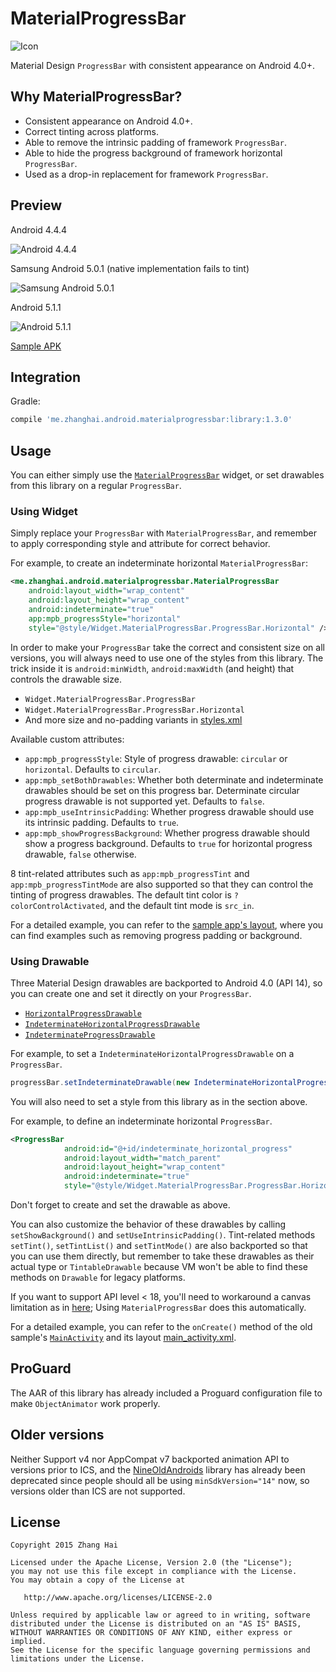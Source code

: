 # MaterialProgressBar

![Icon](sample/src/main/launcher_icon-web.png)

Material Design `ProgressBar` with consistent appearance on Android 4.0+.

## Why MaterialProgressBar?

- Consistent appearance on Android 4.0+.
- Correct tinting across platforms.
- Able to remove the intrinsic padding of framework `ProgressBar`.
- Able to hide the progress background of framework horizontal `ProgressBar`.
- Used as a drop-in replacement for framework `ProgressBar`.

## Preview

Android 4.4.4

![Android 4.4.4](screenshot/android_4_4_4.png)

Samsung Android 5.0.1 (native implementation fails to tint)

![Samsung Android 5.0.1](screenshot/android_5_0_1_samsung.png)

Android 5.1.1

![Android 5.1.1](screenshot/android_5_1_1.png)

[Sample APK](//github.com/DreaminginCodeZH/MaterialProgressBar/releases/download/v1.3.0/sample-release.apk)

## Integration

Gradle:

```gradle
compile 'me.zhanghai.android.materialprogressbar:library:1.3.0'
```

## Usage

You can either simply use the [`MaterialProgressBar`](library/src/main/java/me/zhanghai/android/materialprogressbar/MaterialProgressBar.java) widget, or set drawables from this library on a regular `ProgressBar`.

### Using Widget

Simply replace your `ProgressBar` with `MaterialProgressBar`, and remember to apply corresponding style and attribute for correct behavior.

For example, to create an indeterminate horizontal `MaterialProgressBar`:

```xml
<me.zhanghai.android.materialprogressbar.MaterialProgressBar
    android:layout_width="wrap_content"
    android:layout_height="wrap_content"
    android:indeterminate="true"
    app:mpb_progressStyle="horizontal"
    style="@style/Widget.MaterialProgressBar.ProgressBar.Horizontal" />
```

In order to make your `ProgressBar` take the correct and consistent size on all versions, you will always need to use one of the styles from this library. The trick inside it is `android:minWidth`, `android:maxWidth` (and height) that controls the drawable size.

- `Widget.MaterialProgressBar.ProgressBar`
- `Widget.MaterialProgressBar.ProgressBar.Horizontal`
- And more size and no-padding variants in [styles.xml](library/src/main/res/values/styles.xml)

Available custom attributes:

- `app:mpb_progressStyle`: Style of progress drawable: `circular` or `horizontal`. Defaults to `circular`.
- `app:mpb_setBothDrawables`: Whether both determinate and indeterminate drawables should be set on this progress bar. Determinate circular progress drawable is not supported yet. Defaults to `false`.
- `app:mpb_useIntrinsicPadding`: Whether progress drawable should use its intrinsic padding. Defaults to `true`.
- `app:mpb_showProgressBackground`: Whether progress drawable should show a progress background. Defaults to `true` for horizontal progress drawable, `false` otherwise.

8 tint-related attributes such as `app:mpb_progressTint` and `app:mpb_progressTintMode` are also supported so that they can control the tinting of progress drawables. The default tint color is `?colorControlActivated`, and the default tint mode is `src_in`.

For a detailed example, you can refer to the [sample app's layout](//github.com/DreaminginCodeZH/MaterialProgressBar/blob/master/sample/src/main/res/layout/main_activity.xml), where you can find examples such as removing progress padding or background.

### Using Drawable

Three Material Design drawables are backported to Android 4.0 (API 14), so you can create one and set it directly on your `ProgressBar`.

- [`HorizontalProgressDrawable`](library/src/main/java/me/zhanghai/android/materialprogressbar/HorizontalProgressDrawable.java)
- [`IndeterminateHorizontalProgressDrawable`](library/src/main/java/me/zhanghai/android/materialprogressbar/IndeterminateHorizontalProgressDrawable.java)
- [`IndeterminateProgressDrawable`](library/src/main/java/me/zhanghai/android/materialprogressbar/IndeterminateProgressDrawable.java)

For example, to set a `IndeterminateHorizontalProgressDrawable` on a `ProgressBar`.

```java
progressBar.setIndeterminateDrawable(new IndeterminateHorizontalProgressDrawable(this));
```

You will also need to set a style from this library as in the section above.

For example, to define an indeterminate horizontal `ProgressBar`.

```xml
<ProgressBar
            android:id="@+id/indeterminate_horizontal_progress"
            android:layout_width="match_parent"
            android:layout_height="wrap_content"
            android:indeterminate="true"
            style="@style/Widget.MaterialProgressBar.ProgressBar.Horizontal" />
```

Don't forget to create and set the drawable as above.

You can also customize the behavior of these drawables by calling `setShowBackground()` and `setUseIntrinsicPadding()`. Tint-related methods `setTint()`, `setTintList()` and `setTintMode()` are also backported so that you can use them directly, but remember to take these drawables as their actual type or `TintableDrawable` because VM won't be able to find these methods on `Drawable` for legacy platforms.

If you want to support API level < 18, you'll need to workaround a canvas limitation as in [here](https://github.com/DreaminginCodeZH/MaterialProgressBar/blob/0eee874b6fbd109eda2be01b7887647e589dcd9d/library/src/main/java/me/zhanghai/android/materialprogressbar/MaterialProgressBar.java#L122); Using `MaterialProgressBar` does this automatically.

For a detailed example, you can refer to the `onCreate()` method of the old sample's [`MainActivity`](//github.com/DreaminginCodeZH/MaterialProgressBar/blob/7529ea854a04207fcbf768aa574110e49c511867/sample/src/main/java/me/zhanghai/android/materialprogressbar/sample/MainActivity.java) and its layout [main_activity.xml](//github.com/DreaminginCodeZH/MaterialProgressBar/blob/7529ea854a04207fcbf768aa574110e49c511867/sample/src/main/res/layout/main_activity.xml).

## ProGuard

The AAR of this library has already included a Proguard configuration file to make `ObjectAnimator` work properly.

## Older versions

Neither Support v4 nor AppCompat v7 backported animation API to versions prior to ICS, and the [NineOldAndroids](https://github.com/JakeWharton/NineOldAndroids/) library has already been deprecated since people should all be using `minSdkVersion="14"` now, so versions older than ICS are not supported.

## License

    Copyright 2015 Zhang Hai

    Licensed under the Apache License, Version 2.0 (the "License");
    you may not use this file except in compliance with the License.
    You may obtain a copy of the License at

       http://www.apache.org/licenses/LICENSE-2.0

    Unless required by applicable law or agreed to in writing, software
    distributed under the License is distributed on an "AS IS" BASIS,
    WITHOUT WARRANTIES OR CONDITIONS OF ANY KIND, either express or implied.
    See the License for the specific language governing permissions and
    limitations under the License.
